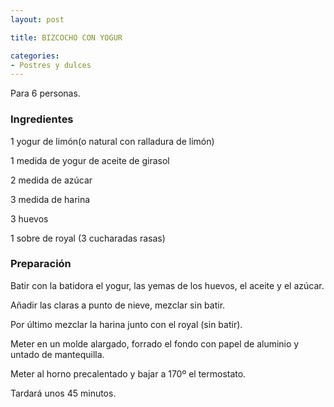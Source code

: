 ```yaml
---
layout: post

title: BIZCOCHO CON YOGUR

categories:
- Postres y dulces
---
```

Para 6 personas.

<h3>Ingredientes</h3>
1 yogur de limón(o natural con ralladura de limón)

1 medida de yogur de aceite de girasol

2 medida de azúcar

3 medida de harina

3 huevos

1 sobre de royal (3 cucharadas rasas)

<h3>Preparación</h3>
Batir con la batidora el yogur, las yemas de los huevos, el aceite y el azúcar.

Añadir las claras a punto de nieve, mezclar sin batir.

Por último mezclar la harina junto con el royal (sin batir).

Meter en un molde alargado, forrado el fondo con papel de aluminio y untado de mantequilla.

Meter al horno precalentado y bajar a 170&ordm; el termostato.

Tardará unos 45 minutos.

